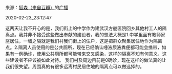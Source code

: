 来源：[狐森（来自豆瓣）](https://www.douban.com/people/153795705/)的[广播](https://www.douban.com/people/153795705/status/2829683532/)


2020-02-23_23:12:47


这两天让我不开心的是，我们街上的中学作为建武汉方舱医院回乡其他村工人的隔离点。我并非不接受这些做出奉献的建设者，我的想法大概是1.中学里面有教师家庭居住，一墙之隔就是我们村我们街上的住户，这是把群众聚集居住地作为隔离点。2.隔离人员使用的是公共厕所，现在已经确认唾液尿液粪便都可能会携带，如果有一例确诊，使用公共厕所都可能带来交叉感染，这样的隔离不知有何意义，这些建设者不应该被如此对待。
我们村及周边目前是0确诊，现在这样的做法真的让我们很失望。周围真的有很多远离村民居住地的隔离点可以做选择的。
